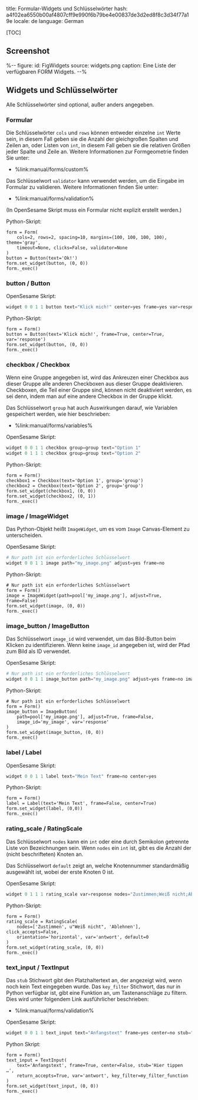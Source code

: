 title: Formular-Widgets und Schlüsselwörter
hash: a4f02ea6550b00af4807cff9e990f6b79be4e00837de3d2ed8f8c3d34f77a19e
locale: de
language: German


[TOC]


## Screenshot

%--
figure:
 id: FigWidgets
 source: widgets.png
 caption: Eine Liste der verfügbaren FORM Widgets.
--%


## Widgets und Schlüsselwörter

Alle Schlüsselwörter sind optional, außer anders angegeben.

### Formular

Die Schlüsselwörter `cols` und `rows` können entweder einzelne `int` Werte sein, in diesem Fall geben sie die Anzahl der gleichgroßen Spalten und Zeilen an, oder Listen von `int`, in diesem Fall geben sie die relativen Größen jeder Spalte und Zeile an. Weitere Informationen zur Formgeometrie finden Sie unter:

- %link:manual/forms/custom%

Das Schlüsselwort `validator` kann verwendet werden, um die Eingabe im Formular zu validieren. Weitere Informationen finden Sie unter:

- %link:manual/forms/validation%

(In OpenSesame Skript muss ein Formular nicht explizit erstellt werden.)

Python-Skript:

~~~ .python
form = Form(
    cols=2, rows=2, spacing=10, margins=(100, 100, 100, 100), theme='gray',
    timeout=None, clicks=False, validator=None
)
button = Button(text='Ok!')
form.set_widget(button, (0, 0))
form._exec()
~~~


### button / Button

OpenSesame Skript:

~~~python
widget 0 0 1 1 button text="Klick mich!" center=yes frame=yes var=response
~~~

Python-Skript:

~~~ .python
form = Form()
button = Button(text='Klick mich!', frame=True, center=True, var='response')
form.set_widget(button, (0, 0))
form._exec()
~~~


### checkbox / Checkbox

Wenn eine Gruppe angegeben ist, wird das Ankreuzen einer Checkbox aus dieser Gruppe alle anderen Checkboxen aus dieser Gruppe deaktivieren. Checkboxen, die Teil einer Gruppe sind, können nicht deaktiviert werden, es sei denn, indem man auf eine andere Checkbox in der Gruppe klickt.

Das Schlüsselwort `group` hat auch Auswirkungen darauf, wie Variablen gespeichert werden, wie hier beschrieben:

- %link:manual/forms/variables%

OpenSesame Skript:

~~~python
widget 0 0 1 1 checkbox group=group text="Option 1"
widget 0 1 1 1 checkbox group=group text="Option 2"
~~~

Python-Skript:

~~~ .python
form = Form()
checkbox1 = Checkbox(text='Option 1', group='group')
checkbox2 = Checkbox(text='Option 2', group='group')
form.set_widget(checkbox1, (0, 0))
form.set_widget(checkbox2, (0, 1))
form._exec()
~~~


### image / ImageWidget

Das Python-Objekt heißt `ImageWidget`, um es vom `Image` Canvas-Element zu unterscheiden.

OpenSesame Skript:

~~~python
# Nur path ist ein erforderliches Schlüsselwort
widget 0 0 1 1 image path="my_image.png" adjust=yes frame=no
~~~

Python-Skript:

~~~ .python
# Nur path ist ein erforderliches Schlüsselwort
form = Form()
image = ImageWidget(path=pool['my_image.png'], adjust=True, frame=False)
form.set_widget(image, (0, 0))
form._exec()
~~~


### image_button / ImageButton

Das Schlüsselwort `image_id` wird verwendet, um das Bild-Button beim Klicken zu identifizieren. Wenn keine `image_id` angegeben ist, wird der Pfad zum Bild als ID verwendet.

OpenSesame Skript:

~~~python
# Nur path ist ein erforderliches Schlüsselwort
widget 0 0 1 1 image_button path="my_image.png" adjust=yes frame=no image_id=my_image var=response
~~~

Python-Skript:

~~~ .python
# Nur path ist ein erforderliches Schlüsselwort
form = Form()
image_button = ImageButton(
    path=pool['my_image.png'], adjust=True, frame=False,
    image_id='my_image', var='response'
)
form.set_widget(image_button, (0, 0))
form._exec()
~~~


### label / Label

OpenSesame Skript:

~~~python
widget 0 0 1 1 label text="Mein Text" frame=no center=yes
~~~

Python-Skript:

~~~ .python
form = Form()
label = Label(text='Mein Text', frame=False, center=True)
form.set_widget(label, (0,0))
form._exec()
~~~


### rating_scale / RatingScale

Das Schlüsselwort `nodes` kann ein `int` oder eine durch Semikolon getrennte Liste von Bezeichnungen sein. Wenn `nodes` ein `int` ist, gibt es die Anzahl der (nicht beschrifteten) Knoten an.

Das Schlüsselwort `default` zeigt an, welche Knotennummer standardmäßig ausgewählt ist, wobei der erste Knoten 0 ist.

OpenSesame Skript:

~~~python
widget 0 1 1 1 rating_scale var=response nodes="Zustimmen;Weiß nicht;Ablehnen" click_accepts=no orientation=horizontal var=response default=0
~~~

Python-Skript:

~~~ .python
form = Form()
rating_scale = RatingScale(
    nodes=['Zustimmen', u"Weiß nicht", 'Ablehnen'], click_accepts=False,
    orientation='horizontal', var='antwort', default=0
)
form.set_widget(rating_scale, (0, 0))
form._exec()
~~~


### text_input / TextInput

Das `stub` Stichwort gibt den Platzhaltertext an, der angezeigt wird, wenn noch kein Text eingegeben wurde. Das `key_filter` Stichwort, das nur in Python verfügbar ist, gibt eine Funktion an, um Tastenanschläge zu filtern. Dies wird unter folgendem Link ausführlicher beschrieben:

- %link:manual/forms/validation%

OpenSesame Skript:

~~~python
widget 0 0 1 1 text_input text="Anfangstext" frame=yes center=no stub="Hier tippen …" return_accepts=yes var=antwort
~~~

Python Skript:

~~~ .python
form = Form()
text_input = TextInput(
    text='Anfangstext', frame=True, center=False, stub='Hier tippen …',
    return_accepts=True, var='antwort', key_filter=my_filter_function
)
form.set_widget(text_input, (0, 0))
form._exec()
~~~